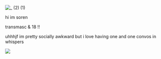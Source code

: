 ![_ (2) (1)](https://github.com/user-attachments/assets/2e5b8f2e-e91e-49c8-bd29-010dd19f0dde)

hi im soren

transmasc & 18 !!

uhhhjf im pretty socially awkward but i love having one and one convos in whispers 



![](https://komarev.com/ghpvc/?username=your-github-digital4ngst&color=ff69b4)
